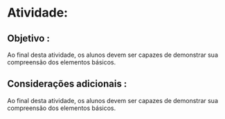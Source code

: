# **Atividade:** 


## **Objetivo** :

Ao final desta atividade, os alunos devem ser capazes de demonstrar sua compreensão dos elementos básicos.


##  **Considerações adicionais** :

Ao final desta atividade, os alunos devem ser capazes de demonstrar sua compreensão dos elementos básicos.
